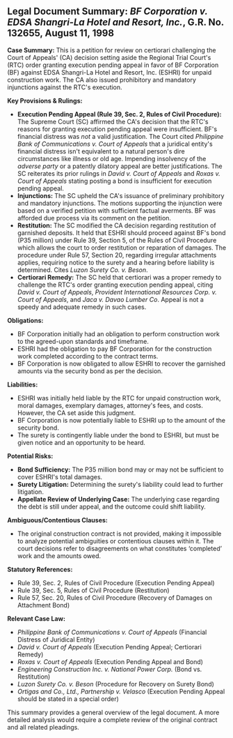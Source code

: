 ## Legal Document Summary: *BF Corporation v. EDSA Shangri-La Hotel and Resort, Inc.*, G.R. No. 132655, August 11, 1998

**Case Summary:** This is a petition for review on certiorari challenging the Court of Appeals' (CA) decision setting aside the Regional Trial Court's (RTC) order granting execution pending appeal in favor of BF Corporation (BF) against EDSA Shangri-La Hotel and Resort, Inc. (ESHRI) for unpaid construction work. The CA also issued prohibitory and mandatory injunctions against the RTC's execution.

**Key Provisions & Rulings:**

*   **Execution Pending Appeal (Rule 39, Sec. 2, Rules of Civil Procedure):**  The Supreme Court (SC) affirmed the CA's decision that the RTC's reasons for granting execution pending appeal were insufficient. BF's financial distress was *not* a valid justification. The Court cited *Philippine Bank of Communications v. Court of Appeals* that a juridical entity's financial distress isn't equivalent to a natural person's dire circumstances like illness or old age. Impending insolvency of the *adverse party* or a patently dilatory appeal are better justifications. The SC reiterates its prior rulings in *David v. Court of Appeals* and *Roxas v. Court of Appeals* stating posting a bond is insufficient for execution pending appeal.
*   **Injunctions:** The SC upheld the CA's issuance of preliminary prohibitory and mandatory injunctions. The motions supporting the injunction were based on a verified petition with sufficient factual averments. BF was afforded due process via its comment on the petition.
*   **Restitution:** The SC modified the CA decision regarding restitution of garnished deposits. It held that ESHRI should proceed against BF's bond (P35 million) under Rule 39, Section 5, of the Rules of Civil Procedure which allows the court to order restitution or reparation of damages. The procedure under Rule 57, Section 20, regarding irregular attachments applies, requiring notice to the surety and a hearing before liability is determined. Cites *Luzon Surety Co. v. Beson*.
*   **Certiorari Remedy:** The SC held that certiorari was a proper remedy to challenge the RTC's order granting execution pending appeal, citing *David v. Court of Appeals*, *Provident International Resources Corp. v. Court of Appeals*, and *Jaca v. Davao Lumber Co*. Appeal is not a speedy and adequate remedy in such cases.

**Obligations:**

*   BF Corporation initially had an obligation to perform construction work to the agreed-upon standards and timeframe.
*   ESHRI had the obligation to pay BF Corporation for the construction work completed according to the contract terms.
*   BF Corporation is now obligated to allow ESHRI to recover the garnished amounts via the security bond as per the decision.

**Liabilities:**

*   ESHRI was initially held liable by the RTC for unpaid construction work, moral damages, exemplary damages, attorney's fees, and costs. However, the CA set aside this judgment.
*   BF Corporation is now potentially liable to ESHRI up to the amount of the security bond.
*   The surety is contingently liable under the bond to ESHRI, but must be given notice and an opportunity to be heard.

**Potential Risks:**

*   **Bond Sufficiency:** The P35 million bond may or may not be sufficient to cover ESHRI's total damages.
*   **Surety Litigation:** Determining the surety's liability could lead to further litigation.
*   **Appellate Review of Underlying Case:** The underlying case regarding the debt is still under appeal, and the outcome could shift liability.

**Ambiguous/Contentious Clauses:**

*   The original construction contract is not provided, making it impossible to analyze potential ambiguities or contentious clauses within it. The court decisions refer to disagreements on what constitutes ‘completed’ work and the amounts owed.

**Statutory References:**

*   Rule 39, Sec. 2, Rules of Civil Procedure (Execution Pending Appeal)
*   Rule 39, Sec. 5, Rules of Civil Procedure (Restitution)
*   Rule 57, Sec. 20, Rules of Civil Procedure (Recovery of Damages on Attachment Bond)

**Relevant Case Law:**

*   *Philippine Bank of Communications v. Court of Appeals* (Financial Distress of Juridical Entity)
*   *David v. Court of Appeals* (Execution Pending Appeal; Certiorari Remedy)
*   *Roxas v. Court of Appeals* (Execution Pending Appeal and Bond)
*   *Engineering Construction Inc. v. National Power Corp.* (Bond vs. Restitution)
*   *Luzon Surety Co. v. Beson* (Procedure for Recovery on Surety Bond)
*   *Ortigas and Co., Ltd., Partnership v. Velasco* (Execution Pending Appeal should be stated in a special order)

This summary provides a general overview of the legal document. A more detailed analysis would require a complete review of the original contract and all related pleadings.
